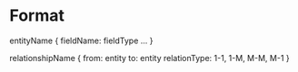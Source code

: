 Format
======
entityName {
    fieldName: fieldType
    ...
}

relationshipName {
    from: entity
    to: entity
    relationType: 1-1, 1-M, M-M, M-1
}